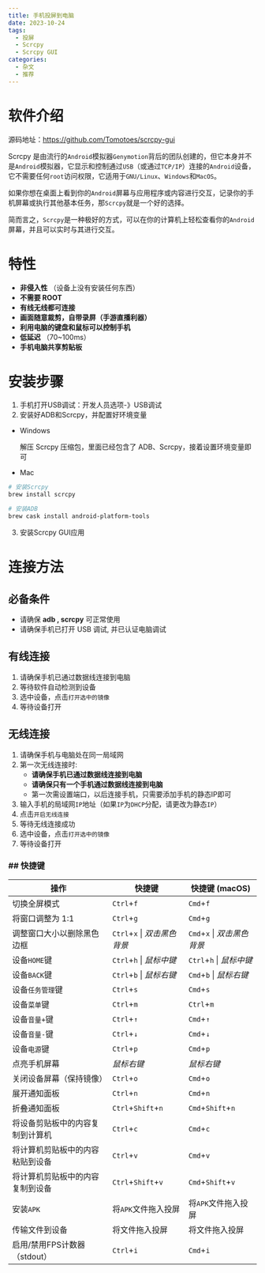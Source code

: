 ```yaml
---
title: 手机投屏到电脑
date: 2023-10-24
tags:
  - 投屏
  - Scrcpy
  - Scrcpy GUI
categories:
  - 杂文
  - 推荐
---
```


# 软件介绍

源码地址：https://github.com/Tomotoes/scrcpy-gui

Scrcpy 是由流行的`Android`模拟器`Genymotion`背后的团队创建的，但它本身并不是`Android`模拟器，它显示和控制通过`USB`（或通过`TCP/IP`）连接的`Android`设备，它不需要任何`root`访问权限，它适用于`GNU/Linux`、`Windows`和`MacOS`。

如果你想在桌面上看到你的`Android`屏幕与应用程序或内容进行交互，记录你的手机屏幕或执行其他基本任务，那`Scrcpy`就是一个好的选择。

简而言之，`Scrcpy`是一种极好的方式，可以在你的计算机上轻松查看你的`Android`屏幕，并且可以实时与其进行交互。

# 特性

- **非侵入性** （设备上没有安装任何东西）
- **不需要 ROOT**
- **有线无线都可连接**
- **画面随意裁剪，自带录屏（手游直播利器）**
- **利用电脑的键盘和鼠标可以控制手机**
- **低延迟** （70~100ms）
- **手机电脑共享剪贴板**

# 安装步骤

1. 手机打开USB调试：开发人员选项-》USB调试
2. 安装好ADB和Scrcpy，并配置好环境变量

- Windows

   解压 Scrcpy 压缩包，里面已经包含了 ADB、Scrcpy，接着设置环境变量即可

- Mac

```sh
# 安装Scrcpy
brew install scrcpy

# 安装ADB
brew cask install android-platform-tools
```

3. 安装Scrcpy GUI应用

# 连接方法

## 必备条件

- 请确保 **adb , scrcpy** 可正常使用
- 请确保手机已打开 USB 调试, 并已认证电脑调试

## 有线连接

1. 请确保手机已通过数据线连接到电脑
2. 等待软件自动检测到设备
3. 选中设备，点击`打开选中的镜像`
4. 等待设备打开

## 无线连接

1. 请确保手机与电脑处在同一局域网
2. 第一次无线连接时:
   - **请确保手机已通过数据线连接到电脑**
   - **请确保只有一个手机通过数据线连接到电脑**
   - 第一次需设置端口，以后连接手机，只需要添加手机的静态IP即可
3. 输入手机的局域网`IP`地址（如果`IP`为`DHCP`分配，请更改为静态`IP`）
4. 点击`开启无线连接`
5. 等待无线连接成功
6. 选中设备，点击`打开选中的镜像`
7. 等待设备打开

### ## 快捷键

| 操作                             | 快捷键                       | 快捷键 (macOS)              |
| -------------------------------- | ---------------------------- | --------------------------- |
| 切换全屏模式                     | `Ctrl`+`f`                   | `Cmd`+`f`                   |
| 将窗口调整为 1:1                 | `Ctrl`+`g`                   | `Cmd`+`g`                   |
| 调整窗口大小以删除黑色边框       | `Ctrl`+`x` \| *双击黑色背景* | `Cmd`+`x` \| *双击黑色背景* |
| 设备`HOME`键                     | `Ctrl`+`h` \| *鼠标中键*     | `Ctrl`+`h` \| *鼠标中键*    |
| 设备`BACK`键                     | `Ctrl`+`b` \| *鼠标右键*     | `Cmd`+`b` \| *鼠标右键*     |
| 设备`任务管理`键                 | `Ctrl`+`s`                   | `Cmd`+`s`                   |
| 设备`菜单`键                     | `Ctrl`+`m`                   | `Ctrl`+`m`                  |
| 设备`音量+`键                    | `Ctrl`+`↑`                   | `Cmd`+`↑`                   |
| 设备`音量-`键                    | `Ctrl`+`↓`                   | `Cmd`+`↓`                   |
| 设备`电源`键                     | `Ctrl`+`p`                   | `Cmd`+`p`                   |
| 点亮手机屏幕                     | *鼠标右键*                   | *鼠标右键*                  |
| 关闭设备屏幕（保持镜像）         | `Ctrl`+`o`                   | `Cmd`+`o`                   |
| 展开通知面板                     | `Ctrl`+`n`                   | `Cmd`+`n`                   |
| 折叠通知面板                     | `Ctrl`+`Shift`+`n`           | `Cmd`+`Shift`+`n`           |
| 将设备剪贴板中的内容复制到计算机 | `Ctrl`+`c`                   | `Cmd`+`c`                   |
| 将计算机剪贴板中的内容粘贴到设备 | `Ctrl`+`v`                   | `Cmd`+`v`                   |
| 将计算机剪贴板中的内容复制到设备 | `Ctrl`+`Shift`+`v`           | `Cmd`+`Shift`+`v`           |
| 安装`APK`                        | 将`APK`文件拖入投屏          | 将`APK`文件拖入投屏         |
| 传输文件到设备                   | 将文件拖入投屏               | 将文件拖入投屏              |
| 启用/禁用FPS计数器（stdout）     | `Ctrl`+`i`                   | `Cmd`+`i`                   |
